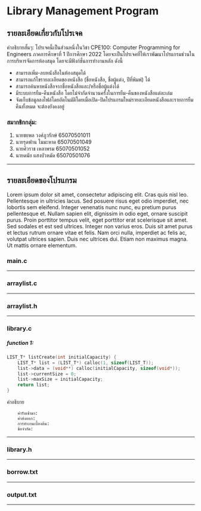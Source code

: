 # Library Management Program
## รายละเอียดเกี่ยวกับโปรเจค
คำอธิบายสั้นๆ: โปรเจคนี้เป็นส่วนหนึ่งในวิชา CPE100: Computer Programming for Engineers ภาคการศึกษาที่ 1 ปีการศึกษา 2022 โดยจะเป็นโปรเจคที่ให้เราพัฒนาโปรแกรมช่วนในการบริหารจัดการห้องสมุด 
โดยจะมีฟังก์ชั่นการทำงานหลัก ดังนี้
- สามารถเพิ่ม-ลบหนังสือในห้องสมุดได้
- สามารถแก้ไขรายละเอียดของหนังสือ (ชื่อหนังสือ, ชื่อผู้แต่ง, ปีที่พิมพ์) ได้
- สามารถค้นหาหนังสือจากชื่อหนังสือและ/หรือชื่อผู้แต่งได้
- มีระบบการยืม-คืนหนังสือ โดยไม่จํากัดจํานวนครั้งในการยืม-คืนของหนังสือแต่ละเล่ม
- จัดเก็บข้อมูลลงไฟล์โดยอัตโนมัติโดยเมื่อเปิด-ปิดโปรแกรมใหม่รายละเอียดหนังสือและรายการยืมคืนทั้งหมด
จะต้องยังคงอยู่

### สมากชิกกลุ่ม:
1. นายชยพล วงศ์ภูวรักษ์ 65070501011
2. นายรุดฟาน ไมมะหาด 65070501049
3. นายศิวราช เหลาพรม 65070501052
4. นายดนัย แสงบัวหมัด 65070501076
---

## รายละเอียดของโปรแกรม 
Lorem ipsum dolor sit amet, consectetur adipiscing elit. Cras quis nisl leo. Pellentesque in ultricies lacus. Sed posuere risus eget odio imperdiet, nec lobortis sem eleifend. Integer venenatis nunc nunc, eu pretium purus pellentesque et. Nullam sapien elit, dignissim in odio eget, ornare suscipit purus. Proin porttitor tempus velit, eget porttitor erat scelerisque sit amet. Sed sodales et est sed ultrices. Integer non varius eros. Duis sit amet purus et lectus rutrum ornare vitae et felis. Nam orci nulla, imperdiet ac felis ac, volutpat ultrices sapien. Duis nec ultrices dui. Etiam non maximus magna. Ut mattis ornare elementum.



### main.c


---
### arraylist.c 


---
### arraylist.h


---
### library.c
##### function 1:

```c
LIST_T* listCreate(int initialCapacity) { 
    LIST_T* list = (LIST_T*) calloc(1, sizeof(LIST_T));
    list->data = (void**) calloc(initialCapacity, sizeof(void*));
    list->currentSize = 0;
    list->maxSize = initialCapacity;
    return list;
}        
```
คำอธิบาย

        ค่ารับเข้ามา:
        ค่าส่งออก:
        การทำงานเบื้องต้น:
        ข้อจำกัด:

---

### library.h


---
### borrow.txt



---
### output.txt



---
